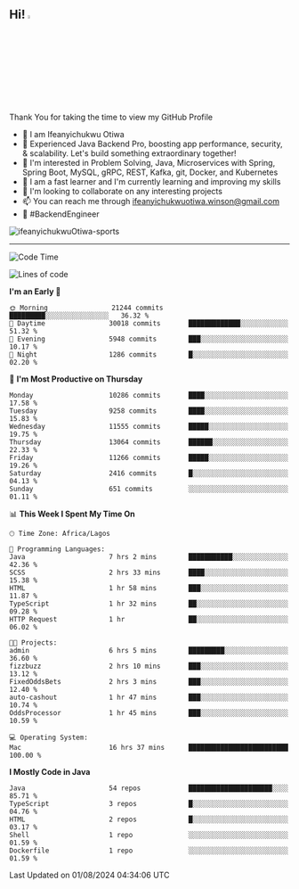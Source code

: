 <!-- BLOG-POST-LIST:START --><!-- BLOG-POST-LIST:END -->

## Hi! <img src="https://media.giphy.com/media/hvRJCLFzcasrR4ia7z/giphy.gif" width="4%"> 

Thank You for taking the time to view my GitHub Profile

- 👋 I am Ifeanyichukwu Otiwa
- 🚀 Experienced Java Backend Pro, boosting app performance, security, & scalability. Let's build something extraordinary together!
- 👀 I'm interested in Problem Solving, Java, Microservices with Spring, Spring Boot, MySQL, gRPC, REST, Kafka, git, Docker, and Kubernetes
- 🌱 I am a fast learner and I'm currently learning and improving my skills
- 💞️ I'm looking to collaborate on any interesting projects
- 📫 You can reach me through ifeanyichukwuotiwa.winson@gmail.com
- 🚀 #BackendEngineer

<p align="left" marginTop="10px"> <img src="https://komarev.com/ghpvc/?username=ifeanyichukwuOtiwa-sports&label=Profile%20views&color=0e75b6&style=for-the-badge" alt="ifeanyichukwuOtiwa-sports" /> </p>

***

<!--START_SECTION:waka-->
![Code Time](http://img.shields.io/badge/Code%20Time-2%2C706%20hrs%2049%20mins-blue)

![Lines of code](https://img.shields.io/badge/From%20Hello%20World%20I%27ve%20Written-14.4%20million%20lines%20of%20code-blue)

**I'm an Early 🐤** 

```text
🌞 Morning                21244 commits       █████████░░░░░░░░░░░░░░░░   36.32 % 
🌆 Daytime                30018 commits       █████████████░░░░░░░░░░░░   51.32 % 
🌃 Evening                5948 commits        ███░░░░░░░░░░░░░░░░░░░░░░   10.17 % 
🌙 Night                  1286 commits        █░░░░░░░░░░░░░░░░░░░░░░░░   02.20 % 
```
📅 **I'm Most Productive on Thursday** 

```text
Monday                   10286 commits       ████░░░░░░░░░░░░░░░░░░░░░   17.58 % 
Tuesday                  9258 commits        ████░░░░░░░░░░░░░░░░░░░░░   15.83 % 
Wednesday                11555 commits       █████░░░░░░░░░░░░░░░░░░░░   19.75 % 
Thursday                 13064 commits       ██████░░░░░░░░░░░░░░░░░░░   22.33 % 
Friday                   11266 commits       █████░░░░░░░░░░░░░░░░░░░░   19.26 % 
Saturday                 2416 commits        █░░░░░░░░░░░░░░░░░░░░░░░░   04.13 % 
Sunday                   651 commits         ░░░░░░░░░░░░░░░░░░░░░░░░░   01.11 % 
```


📊 **This Week I Spent My Time On** 

```text
🕑︎ Time Zone: Africa/Lagos

💬 Programming Languages: 
Java                     7 hrs 2 mins        ███████████░░░░░░░░░░░░░░   42.36 % 
SCSS                     2 hrs 33 mins       ████░░░░░░░░░░░░░░░░░░░░░   15.38 % 
HTML                     1 hr 58 mins        ███░░░░░░░░░░░░░░░░░░░░░░   11.87 % 
TypeScript               1 hr 32 mins        ██░░░░░░░░░░░░░░░░░░░░░░░   09.28 % 
HTTP Request             1 hr                ██░░░░░░░░░░░░░░░░░░░░░░░   06.02 % 

🐱‍💻 Projects: 
admin                    6 hrs 5 mins        █████████░░░░░░░░░░░░░░░░   36.60 % 
fizzbuzz                 2 hrs 10 mins       ███░░░░░░░░░░░░░░░░░░░░░░   13.12 % 
FixedOddsBets            2 hrs 3 mins        ███░░░░░░░░░░░░░░░░░░░░░░   12.40 % 
auto-cashout             1 hr 47 mins        ███░░░░░░░░░░░░░░░░░░░░░░   10.74 % 
OddsProcessor            1 hr 45 mins        ███░░░░░░░░░░░░░░░░░░░░░░   10.59 % 

💻 Operating System: 
Mac                      16 hrs 37 mins      █████████████████████████   100.00 % 
```

**I Mostly Code in Java** 

```text
Java                     54 repos            █████████████████████░░░░   85.71 % 
TypeScript               3 repos             █░░░░░░░░░░░░░░░░░░░░░░░░   04.76 % 
HTML                     2 repos             █░░░░░░░░░░░░░░░░░░░░░░░░   03.17 % 
Shell                    1 repo              ░░░░░░░░░░░░░░░░░░░░░░░░░   01.59 % 
Dockerfile               1 repo              ░░░░░░░░░░░░░░░░░░░░░░░░░   01.59 % 
```




 Last Updated on 01/08/2024 04:34:06 UTC
<!--END_SECTION:waka-->

<!--
<p align="center">
![trophy](https://github-profile-trophy.vercel.app/?username=ifeanyichukwuOtiwa-sports&theme=onedark) (https://github.com/ryo-ma/github-profile-trophy)
</p>
-->

<!---
ifeanyi-otiwa/ifeanyi-otiwa is a ✨ special ✨ repository because its `README.md` (this file) appears on your GitHub profile.
You can click the Preview link to take a look at your changes.
--->

